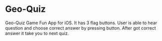 # Geo-Quiz
Geo-Quiz Game
Fun App for iOS. It has 3 flag buttons. User is able to hear question and choose correct answer by pressing button.
After got correct answer it take you to next quiz.

